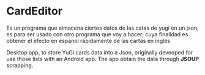 # CardEditor
Es un programa que almacena ciertos datos de las catas de yugi en un json, es para ser usado con otro programa que voy a hacer; cuya 
finalidad es obtener el efecto en espanol rápidamente de las cartas en inglés

Desktop app, to store YuGi cards data into a Json, originally deveoped for use those lists with an Android app. 
The app obtain the data through **JSOUP** scrapping.
